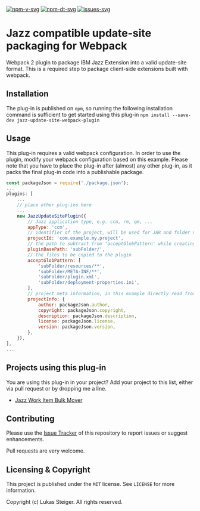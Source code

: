 [![npm-v-svg][npm-v-svg]][npm-url]
[![npm-dt-svg][npm-dt-svg]][npm-url]
[![issues-svg][issues-svg]][issues-url]

# Jazz compatible update-site packaging for Webpack
Webpack 2 plugin to package IBM Jazz Extension into a valid update-site format. This is a required step to package client-side extensions built with webpack.

## Installation
The plug-in is published on `npm`, so running the following installation command is sufficient to get started using this plug-in
`npm install --save-dev jazz-update-site-webpack-plugin`

## Usage
This plug-in requires a valid webpack configuration. In order to use the plugin, modify your webpack configuration based on this example. Please note that you have to place the plug-in after (almost) any other plug-in, as it packs the final plug-in code into a publishable package. 

```javascript
const packageJson = require('./package.json');
...
plugins: [
    ...
    // place other plug-ins here
    ...
    new JazzUpdateSitePlugin({
        // Jazz application type, e.g. ccm, rm, qm, ...
        appType: 'ccm',
        // identifier of the project, will be used for JAR and folder names
        projectId: 'com.example.my.project',
        // the path to subtract from 'acceptGlobPattern' while creating the ZIP file
        pluginBasePath: 'subFolder/',
        // the files to be copied to the plugin
        acceptGlobPattern: [
            'subFolder/resources/**',
            'subFolder/META-INF/**',
            'subFolder/plugin.xml',
            'subFolder/deployment-properties.ini',
        ],
        // project meta information, in this example directly read from package.json file
        projectInfo: {
            author: packageJson.author,
            copyright: packageJson.copyright,
            description: packageJson.description,
            license: packageJson.license,
            version: packageJson.version,
        },
    }),
],
...
```

## Projects using this plug-in
You are using this plug-in in your project? Add your project to this list, either via pull request or by dropping me a line.
- [Jazz Work Item Bulk Mover](https://github.com/jazz-community/rtc-workitem-bulk-mover-ui)

## Contributing
Please use the [Issue Tracker](https://github.com/innerjoin/jazz-update-site-webpack-plugin/issues) of this repository to report issues or suggest enhancements. 

Pull requests are very welcome.

## Licensing & Copyright
This project is published under the `MIT` license. See `LICENSE` for more information.

Copyright (c) Lukas Steiger. All rights reserved.


[npm-dt-svg]: https://img.shields.io/npm/dt/jazz-update-site-webpack-plugin.svg
[npm-v-svg]: https://img.shields.io/npm/v/jazz-update-site-webpack-plugin.svg
[npm-url]: https://www.npmjs.com/package/jazz-update-site-webpack-plugin
[issues-svg]: https://img.shields.io/github/issues/innerjoin/jazz-update-site-webpack-plugin.svg
[issues-url]: https://github.com/innerjoin/jazz-update-site-webpack-plugin/issues
